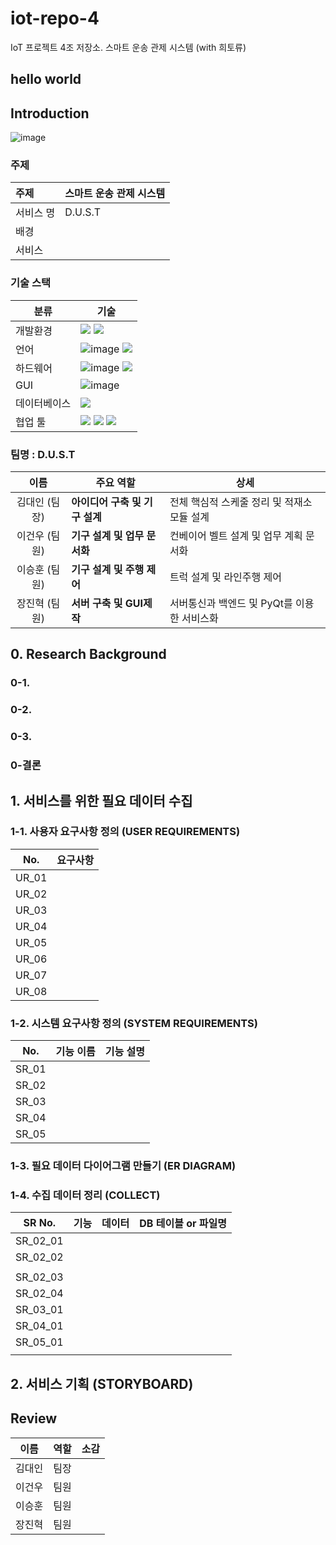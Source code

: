 # iot-repo-4
IoT 프로젝트 4조 저장소. 스마트 운송 관제 시스템 (with 희토류)

## hello world
## Introduction
![image](https://github.com/user-attachments/assets/5e2d5fe0-94d9-42e6-b76e-825557a285cc)

### 주제
| 주제 | 스마트 운송 관제 시스템 |
|:---|:---|
| 서비스 명 | D.U.S.T|
| 배경 | 
| 서비스 | 

### 기술 스택
|분류|기술|
|---|---|
|개발환경|<img src="https://img.shields.io/badge/Linux-FCC624?style=for-the-badge&logo=linux&logoColor=white"/> <img src="https://img.shields.io/badge/Ubuntu-E95420?style=for-the-badge&logo=Ubuntu&logoColor=white"/>|
|언어| ![image](https://github.com/user-attachments/assets/bbe4f6ae-9385-48db-b091-61309c29f707) <img src="https://img.shields.io/badge/Python-3776AB?style=for-the-badge&logo=Python&logoColor=white"/>|
|하드웨어|![image](https://github.com/user-attachments/assets/4065f635-0427-452b-90ec-39ffccc53d3a) <img src="https://img.shields.io/badge/Platform-ESP32-informational?style=flat&logo=Arduino&logoColor=white&color=00979D"/>|
|GUI|![image](https://github.com/user-attachments/assets/9cc06401-21cb-48fc-8e7b-0e78c9f76e2c)|
|데이터베이스|<img src="https://img.shields.io/badge/MYSQL-4479A1?style=for-the-badge&logo=mysql&logoColor=white"/>|
|협업 툴|<img src="https://img.shields.io/badge/confluence-172B4D?style=for-the-badge&logo=confluence&logoColor=white"/> <img src="https://img.shields.io/badge/slack-4A154B?style=for-the-badge&logo=slack&logoColor=white"/> <img src="https://img.shields.io/badge/Jira-0052CC?style=for-the-badge&logo=Jira&logoColor=white"/>



### 팀명 : D.U.S.T
| 이름 | 주요 역할 | 상세 |
|:---:|---|---|
| 김대인 (팀장) | **아이디어 구축 및 기구 설계**  | 전체 핵심적 스케줄 정리 및 적재소 모듈 설계 |
| 이건우 (팀원) | **기구 설계 및 업무 문서화** | 컨베이어 벨트 설계 및 업무 계획 문서화|
| 이승훈 (팀원) | **기구 설계 및 주행 제어**   | 트럭 설계 및 라인주행 제어 |
| 장진혁 (팀원) | **서버 구축 및 GUI제작**  | 서버통신과 백엔드 및 PyQt를 이용한 서비스화 |

## 0. Research Background

### 0-1. 



### 0-2. 



### 0-3. 



### 0-결론



## 1. 서비스를 위한 필요 데이터 수집

### 1-1. 사용자 요구사항 정의 (USER REQUIREMENTS)


| No. | 요구사항 |
|:---:|---|
|UR_01|
|UR_02| 
|UR_03|
|UR_04|
|UR_05|
|UR_06|
|UR_07|
|UR_08|

### 1-2. 시스템 요구사항 정의 (SYSTEM REQUIREMENTS)



| No. | 기능 이름 | 기능 설명 |
|:---:|---|---|
|SR_01| | |
|SR_02| | |
|SR_03| | |
|SR_04||
|SR_05|||

### 1-3. 필요 데이터 다이어그램 만들기 (ER DIAGRAM)



### 1-4. 수집 데이터 정리 (COLLECT)

| SR No. | 기능 | 데이터 | DB 테이블 or 파일명 |
|:---:|---|---|---|
|SR_02_01|  | | |
|SR_02_02| | |  |
|        |         |  |  |
|SR_02_03|  |  |  |
|SR_02_04|  | |  |
|SR_03_01|  |  |  |
|SR_04_01|  |  |  |
|SR_05_01|  |  |  |
|        |         |  |  |


## 2. 서비스 기획 (STORYBOARD)

## Review
| 이름   | 역할   | 소감 |
|--------|--------|------|
| 김대인  | 팀장 |  |
| 이건우  | 팀원 |  |
| 이승훈  | 팀원 |  |
| 장진혁  | 팀원 |  |


